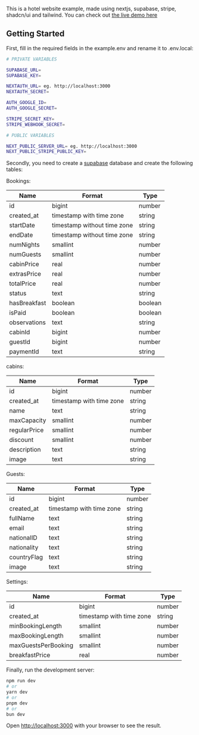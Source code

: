 This is a hotel website example, made using nextjs, supabase, stripe, shadcn/ui and tailwind. You can check out [the live demo here](https://aura.nebuladev.cc)

## Getting Started

First, fill in the required fields in the example.env and rename it to .env.local:

```bash
# PRIVATE VARIABLES

SUPABASE_URL=
SUPABASE_KEY=

NEXTAUTH_URL= eg. http://localhost:3000
NEXTAUTH_SECRET=

AUTH_GOOGLE_ID=
AUTH_GOOGLE_SECRET=

STRIPE_SECRET_KEY=
STRIPE_WEBHOOK_SECRET=

# PUBLIC VARIABLES

NEXT_PUBLIC_SERVER_URL= eg. http://localhost:3000
NEXT_PUBLIC_STRIPE_PUBLIC_KEY=
```

Secondly, you need to create a [supabase](https://supabase.com/) database and create the following tables:

Bookings:

| Name         | Format                      | Type    |
| ------------ | --------------------------- | ------- |
| id           | bigint                      | number  |
| created_at   | timestamp with time zone    | string  |
| startDate    | timestamp without time zone | string  |
| endDate      | timestamp without time zone | string  |
| numNights    | smallint                    | number  |
| numGuests    | smallint                    | number  |
| cabinPrice   | real                        | number  |
| extrasPrice  | real                        | number  |
| totalPrice   | real                        | number  |
| status       | text                        | string  |
| hasBreakfast | boolean                     | boolean |
| isPaid       | boolean                     | boolean |
| observations | text                        | string  |
| cabinId      | bigint                      | number  |
| guestId      | bigint                      | number  |
| paymentId    | text                        | string  |

cabins:

| Name         | Format                   | Type   |
| ------------ | ------------------------ | ------ |
| id           | bigint                   | number |
| created_at   | timestamp with time zone | string |
| name         | text                     | string |
| maxCapacity  | smallint                 | number |
| regularPrice | smallint                 | number |
| discount     | smallint                 | number |
| description  | text                     | string |
| image        | text                     | string |

Guests:

| Name        | Format                   | Type   |
| ----------- | ------------------------ | ------ |
| id          | bigint                   | number |
| created_at  | timestamp with time zone | string |
| fullName    | text                     | string |
| email       | text                     | string |
| nationalID  | text                     | string |
| nationality | text                     | string |
| countryFlag | text                     | string |
| image       | text                     | string |

Settings:

| Name                | Format                   | Type   |
| ------------------- | ------------------------ | ------ |
| id                  | bigint                   | number |
| created_at          | timestamp with time zone | string |
| minBookingLength    | smallint                 | number |
| maxBookingLength    | smallint                 | number |
| maxGuestsPerBooking | smallint                 | number |
| breakfastPrice      | real                     | number |

Finally, run the development server:

```bash
npm run dev
# or
yarn dev
# or
pnpm dev
# or
bun dev
```

Open [http://localhost:3000](http://localhost:3000) with your browser to see the result.
